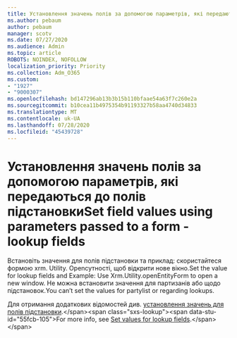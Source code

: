 ```yaml
---
title: Установлення значень полів за допомогою параметрів, які передаються до полів підстановки
ms.author: pebaum
author: pebaum
manager: scotv
ms.date: 07/27/2020
ms.audience: Admin
ms.topic: article
ROBOTS: NOINDEX, NOFOLLOW
localization_priority: Priority
ms.collection: Adm_O365
ms.custom:
- "1927"
- "9000307"
ms.openlocfilehash: bd147296ab13b3b15b110bfaae54a63f7c260e2a
ms.sourcegitcommit: b10cea11b4975354b91193327b58aa4740d34833
ms.translationtype: MT
ms.contentlocale: uk-UA
ms.lasthandoff: 07/28/2020
ms.locfileid: "45439728"
---
```

# <a name="set-field-values-using-parameters-passed-to-a-form---lookup-fields"></a><span data-ttu-id="55fcb-102">Установлення значень полів за допомогою параметрів, які передаються до полів підстановки</span><span class="sxs-lookup"><span data-stu-id="55fcb-102">Set field values using parameters passed to a form - lookup fields</span></span>

<span data-ttu-id="55fcb-103">Встановіть значення для полів підстановки та приклад: скористайтеся формою xrm. Utility. Openсутності, щоб відкрити нове вікно.</span><span class="sxs-lookup"><span data-stu-id="55fcb-103">Set the value for lookup fields and Example: Use Xrm.Utility.openEntityForm to open a new window.</span></span> <span data-ttu-id="55fcb-104">Не можна встановити значення для партизанів або щодо підстановок.</span><span class="sxs-lookup"><span data-stu-id="55fcb-104">You can’t set the values for partylist or regarding lookups.</span></span>

<span data-ttu-id="55fcb-105">Для отримання додаткових відомостей див. [установлення значень для полів підстановки](https://docs.microsoft.com/previous-versions/dynamicscrm-2016/developers-guide/gg334375(v=crm.8)#set-values-for-lookup-fields).</span><span class="sxs-lookup"><span data-stu-id="55fcb-105">For more info, see [Set values for lookup fields](https://docs.microsoft.com/previous-versions/dynamicscrm-2016/developers-guide/gg334375(v=crm.8)#set-values-for-lookup-fields).</span></span>